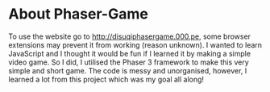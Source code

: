 # About Phaser-Game
To use the website go to http://disuqiphasergame.000.pe, some browser extensions may prevent it from working (reason unknown).
I wanted to learn JavaScript and I thought it would be fun if I learned it by making a simple video game. So I did, I utilised the Phaser 3 framework to make this very simple and short game. The code is messy and unorganised, however, I learned a lot from this project which was my goal all along!

